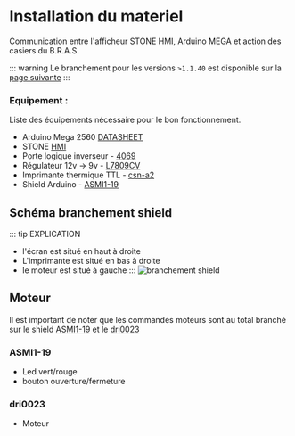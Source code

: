 # Installation du materiel
Communication entre l'afficheur STONE HMI, Arduino MEGA et action des casiers du B.R.A.S.

::: warning
Le branchement pour les versions ``>1.1.40`` est disponible sur la [page suivante](/docs/old-installation) 
:::

### Equipement :
Liste des équipements nécessaire pour le bon fonctionnement.
- Arduino Mega 2560 [DATASHEET](/composants/arduino)
- STONE [HMI](/composants/hmi)
- Porte logique inverseur - [4069](/composants/4069)
- Régulateur 12v -> 9v - [L7809CV](/composants/L7809CV)
- Imprimante thermique TTL - [csn-a2](/composants/csn-a2)
- Shield Arduino - [ASMI1-19](/composants/ASMI1-19)

## Schéma branchement shield
::: tip EXPLICATION
- l'écran est situé en haut à droite
- L'imprimante est situé en bas à droite
- le moteur est situé à gauche
:::
![branchement shield](https://src.ks-infinite.fr/bras/preview1.png)

## Moteur
Il est important de noter que les commandes moteurs sont au total branché sur le shield [ASMI1-19](/composants/ASMI1-19) et le [dri0023](/composants/dri0023)
### ASMI1-19
- Led vert/rouge
- bouton ouverture/fermeture
### dri0023
- Moteur